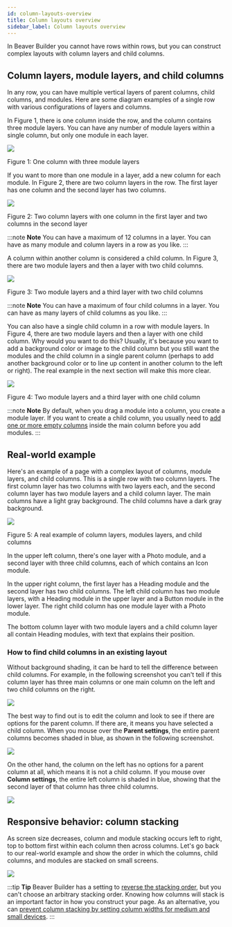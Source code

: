 ```yaml
---
id: column-layouts-overview
title: Column layouts overview
sidebar_label: Column layouts overview
---
```


In Beaver Builder you cannot have rows within rows, but you can construct
complex layouts with column layers and child columns.

## Column layers, module layers, and child columns

In any row, you can have multiple vertical layers of parent columns, child
columns, and modules. Here are some diagram examples of a single row with
various configurations of layers and columns.

In Figure 1, there is one column inside the row, and the column contains three
module layers. You can have any number of module layers within a single
column, but only one module in each layer.

![](/img/row-columns-column-layout-overview-1.png)

Figure 1: One column with three module layers

If you want to more than one module in a layer, add a new column for each
module. In Figure 2, there are two column layers in the row. The first layer
has one column and the second layer has two columns.

![](/img/row-columns-column-layout-overview-2.png)

Figure 2: Two column layers with one column in the first layer and two columns
in the second layer

:::note **Note**
You can have a maximum of 12 columns in a layer. You can have as
many module and column layers in a row as you like.
:::

A column within another column is considered a child column. In Figure 3,
there are two module layers and then a layer with two child columns.

![](/img/row-columns-column-layout-overview-3.png)

Figure 3: Two module layers and a third layer with two child columns

:::note **Note**
You can have a maximum of four child columns in a layer. You can
have as many layers of child columns as you like.
:::

You can also have a single child column in a row with module layers. In Figure
4, there are two module layers and then a layer with one child column. Why
would you want to do this? Usually, it's because you want to add a background
color or image to the child column but you still want the modules and the
child column in a single parent column (perhaps to add another background
color or to line up content in another column to the left or right). The real
example in the next section will make this more clear.

![](/img/row-columns-column-layout-overview-4.png)

Figure 4: Two module layers and a third layer with one child column

:::note **Note**
By default, when you drag a module into a column, you create a
module layer. If you want to create a child column, you usually need to [add
one or more empty columns](/beaver-builder/layouts/columns/insert-columns.md) inside the main column before you add modules.
:::

## Real-world example

Here's an example of a page with a complex layout of columns, module layers,
and child columns. This is a single row with two column layers. The first
column layer has two columns with two layers each, and the second column layer
has two module layers and a child column layer. The main columns have a light
gray background. The child columns have a dark gray background.

![](/img/row-columns-column-layout-overview-5.jpg)

Figure 5: A real example of column layers, modules layers, and child columns

In the upper left column, there's one layer with a Photo module, and a second
layer with three child columns, each of which contains an Icon module.

In the upper right column, the first layer has a Heading module and the second
layer has two child columns. The left child column has two module layers, with
a Heading module in the upper layer and a Button module in the lower layer.
The right child column has one module layer with a Photo module.

The bottom column layer with two module layers and a child column layer all
contain Heading modules, with text that explains their position.

### How to find child columns in an existing layout

Without background shading, it can be hard to tell the difference between
child columns. For example, in the following screenshot you can't tell if this
column layer has three main columns or one main column on the left and two
child columns on the right.

![](/img/row-columns-column-layout-overview-6.jpg)

The best way to find out is to edit the column and look to see if there are
options for the parent column. If there are, it means you have selected a
child column. When you mouse over the **Parent settings**, the entire parent
columns becomes shaded in blue, as shown in the following screenshot.

![](/img/row-columns-column-layout-overview-7.jpg)

On the other hand, the column on the left has no options for a parent column
at all, which means it is not a child column. If you mouse over **Column
settings**, the entire left column is shaded in blue, showing that the second
layer of that column has three child columns.

![](/img/row-columns-column-layout-overview-8.jpg)

## Responsive behavior: column stacking

As screen size decreases, column and module stacking occurs left to right, top
to bottom first within each column then across columns. Let's go back to our
real-world example and show the order in which the columns, child columns, and
modules are stacked on small screens.

![](/img/row-columns-column-layout-overview-9.jpg)

:::tip **Tip**
Beaver Builder has a setting to [reverse the stacking order](/beaver-builder/layouts/columns/reverse-column-stacking-order.md), but you can't choose an arbitrary
stacking order. Knowing how columns will stack is an important factor in how
you construct your page. As an alternative, you can [prevent column stacking by
setting column widths for medium and small devices](/beaver-builder/layouts/columns/prevent-column-stacking-with-custom-widths.md).
:::

